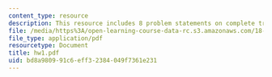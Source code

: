 ```yaml
---
content_type: resource
description: This resource includes 8 problem statements on complete tripartite graph.
file: /media/https%3A/open-learning-course-data-rc.s3.amazonaws.com/18-318-topics-in-algebraic-combinatorics-spring-2006/bd8a980991c6eff32384049f7361e231_hw1.pdf
file_type: application/pdf
resourcetype: Document
title: hw1.pdf
uid: bd8a9809-91c6-eff3-2384-049f7361e231
---
```

